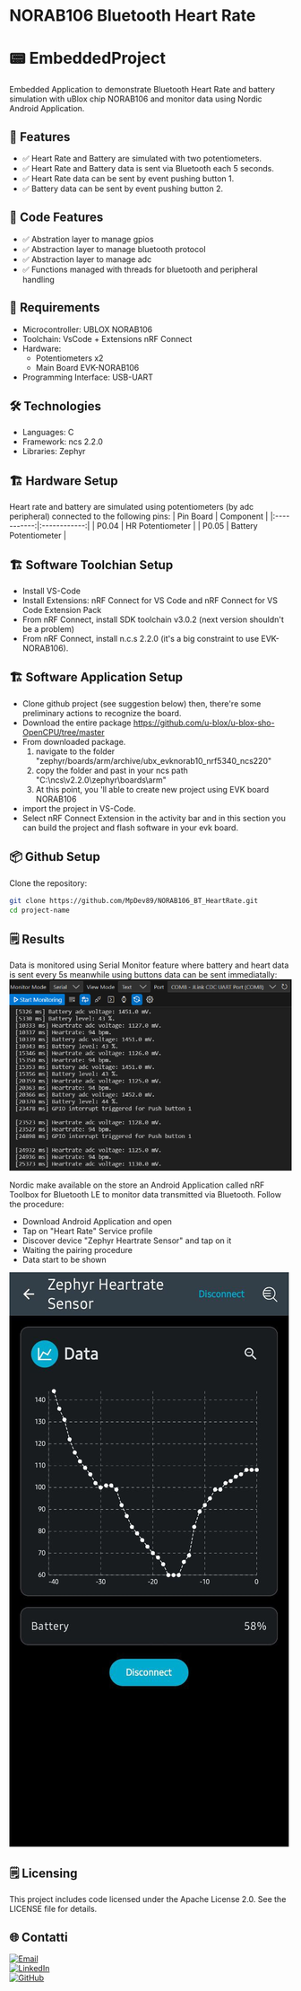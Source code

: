# NORAB106 Bluetooth Heart Rate

# 📟 EmbeddedProject
Embedded Application to demonstrate Bluetooth Heart Rate and battery simulation with uBlox chip NORAB106 and monitor data using Nordic Android Application.

## 🚀 Features
- ✅ Heart Rate and Battery are simulated with two potentiometers.
- ✅ Heart Rate and Battery data is sent via Bluetooth each 5 seconds.
- ✅ Heart Rate data can be sent by event pushing button 1.
- ✅ Battery data can be sent by event pushing button 2.

## 🚀 Code Features
- ✅ Abstration layer to manage gpios
- ✅ Abstraction layer to manage bluetooth protocol
- ✅ Abstraction layer to manage adc
- ✅ Functions managed with threads for bluetooth and peripheral handling

## 🔧 Requirements
- Microcontroller: UBLOX NORAB106
- Toolchain: VsCode + Extensions nRF Connect
- Hardware:
  - Potentiometers x2
  - Main Board EVK-NORAB106
- Programming Interface: USB-UART

## 🛠️ Technologies
- Languages: C
- Framework: ncs 2.2.0
- Libraries: Zephyr

## 🏗️ Hardware Setup
Heart rate and battery are simulated using potentiometers (by adc peripheral) connected to the following pins: 
| Pin Board | Component |
|:-----------:|:------------:|
| P0.04      | HR Potentiometer |
| P0.05      | Battery Potentiometer |

## 🏗️ Software Toolchian Setup
- Install VS-Code
- Install Extensions: nRF Connect for VS Code and nRF Connect for VS Code Extension Pack
- From nRF Connect, install SDK toolchain v3.0.2 (next version shouldn't be a problem)
- From nRF Connect, install n.c.s 2.2.0 (it's a big constraint to use EVK-NORAB106).

## 🏗️ Software Application Setup
- Clone github project (see suggestion below) then, there're some preliminary actions to recognize the board.
- Download the entire package https://github.com/u-blox/u-blox-sho-OpenCPU/tree/master 
- From downloaded package.
   1. navigate to the folder "zephyr/boards/arm/archive/ubx_evknorab10_nrf5340_ncs220"
   2. copy the folder and past in your ncs path  "C:\ncs\v2.2.0\zephyr\boards\arm\"
   3. At this point, you 'll able to create new project using EVK board NORAB106
- import the project in VS-Code.
- Select nRF Connect Extension in the activity bar and in this section you can build the project and flash software in your evk board.

## 📦 Github Setup
Clone the repository:
```bash
git clone https://github.com/MpDev89/NORAB106_BT_HeartRate.git
cd project-name
```

## 🗒️ Results
Data is monitored using Serial Monitor feature where battery and heart data is sent every 5s meanwhile using buttons data can be sent immediatally:
![Alt text](images/SerialMonitor.png)

Nordic make available on the store an Android Application called nRF Toolbox for Bluetooth LE to monitor data transmitted via Bluetooth.
Follow the procedure:
- Download Android Application and open
- Tap on "Heart Rate" Service profile
- Discover device "Zephyr Heartrate Sensor" and tap on it
- Waiting the pairing procedure 
- Data start to be shown

![Alt text](images/nRFToolbox.jpg)

## 🗒️ Licensing
This project includes code licensed under the Apache License 2.0.
See the LICENSE file for details.

## 🌐 Contatti
[![Email](https://img.shields.io/badge/mail-marconatale%20parise-blue)](mailto:mp@tech-in-mind.it)  
[![LinkedIn](https://img.shields.io/badge/Linkedin-marconatale%20parise-blue)](https://www.linkedin.com/in/marconatale-parise-48a07b94)  
[![GitHub](https://img.shields.io/badge/Account-Github-black)](https://github.com/MpDev89)